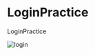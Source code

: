 # LoginPractice
LoginPractice


![login](https://user-images.githubusercontent.com/85157490/131356406-d44047e3-bc83-4919-b281-b987d5dbcc47.gif)
